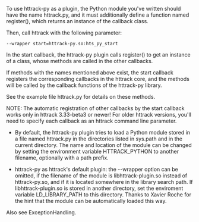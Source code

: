 To use httrack-py as a plugin, the Python module you've written should have the name httrack.py, and it must additionally define a function named register(), which returns an instance of the callback class.

Then, call httrack with the following parameter:

```
--wrapper start=httrack-py.so:hts_py_start
```

In the start callback, the httrack-py plugin calls register() to get an instance of a class, whose methods are called in the other callbacks.

If methods with the names mentioned above exist, the start callback registers the corresponding callbacks in the httrack core, and the methods will be called by the callback functions of the httrack-py library.

See the example file httrack.py for details on these methods.

NOTE: The automatic registration of other callbacks by the start callback works only in httrack 3.33-beta3 or newer! For older httrack versions, you'll need to specify each callback as an httrack command line parameter.

  * By default, the httrack-py plugin tries to load a Python module stored in a file named httrack.py in the directories listed in sys.path and in the current directory. The name and location of the module can be changed by setting the environment variable HTTRACK\_PYTHON to another filename, optionally with a path prefix.

  * httrack-py as httrack's default plugin: the --wrapper option can be omitted, if the filename of the module is libhttrack-plugin.so instead of httrack-py.so, and if it is located somewhere in the library search path. If libhttrack-plugin.so is stored in another directory, set the enviroment variable LD\_LIBRARY\_PATH to this directory. Thanks to Xavier Roche for the hint that the module can be automatically loaded this way.

Also see ExceptionHandling.
